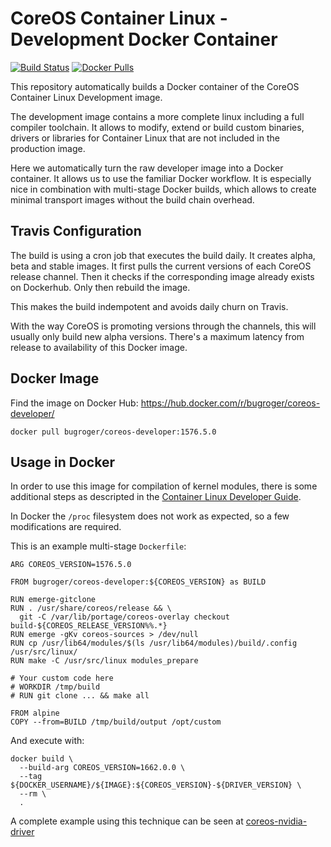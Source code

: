 # CoreOS Container Linux - Development Docker Container

[![Build Status](https://travis-ci.org/BugRoger/coreos-developer-docker.svg?branch=master)](https://travis-ci.org/BugRoger/coreos-developer-docker)
[![Docker Pulls](https://img.shields.io/docker/pulls/bugroger/coreos-developer.svg)]()

This repository automatically builds a Docker container of the CoreOS Container
Linux Development image.

The development image contains a more complete linux including a full compiler
toolchain. It allows to modify, extend or build custom binaries, drivers or libraries
for Container Linux that are not included in the production image.

Here we automatically turn the raw developer image into a Docker container. It
allows us to use the familiar Docker workflow. It is especially nice in
combination with multi-stage Docker builds, which allows to create minimal
transport images without the build chain overhead.

## Travis Configuration

The build is using a cron job that executes the build daily. It creates alpha,
beta and stable images. It first pulls the current versions of each CoreOS
release channel. Then it checks if the corresponding image already exists on
Dockerhub. Only then rebuild the image.

This makes the build indempotent and avoids daily churn on Travis.

With the way CoreOS is promoting versions through the channels, this will
usually only build new alpha versions. There's a maximum latency from release
to availability of this Docker image.

## Docker Image

Find the image on Docker Hub: https://hub.docker.com/r/bugroger/coreos-developer/

```
docker pull bugroger/coreos-developer:1576.5.0
```

## Usage in Docker

In order to use this image for compilation of kernel modules, there is some
additional steps as descripted in the [Container Linux Developer
Guide](https://coreos.com/os/docs/latest/kernel-modules.html).

In Docker the `/proc` filesystem does not work as expected, so a few
modifications are required. 

This is an example multi-stage `Dockerfile`:

```
ARG COREOS_VERSION=1576.5.0

FROM bugroger/coreos-developer:${COREOS_VERSION} as BUILD

RUN emerge-gitclone
RUN . /usr/share/coreos/release && \
  git -C /var/lib/portage/coreos-overlay checkout build-${COREOS_RELEASE_VERSION%%.*}
RUN emerge -gKv coreos-sources > /dev/null
RUN cp /usr/lib64/modules/$(ls /usr/lib64/modules)/build/.config /usr/src/linux/
RUN make -C /usr/src/linux modules_prepare

# Your custom code here
# WORKDIR /tmp/build
# RUN git clone ... && make all

FROM alpine 
COPY --from=BUILD /tmp/build/output /opt/custom
```

And execute with:

```
docker build \
  --build-arg COREOS_VERSION=1662.0.0 \
  --tag ${DOCKER_USERNAME}/${IMAGE}:${COREOS_VERSION}-${DRIVER_VERSION} \
  --rm \
  .
```

A complete example using this technique can be seen at
[coreos-nvidia-driver](https://github.com/BugRoger/coreos-nvidia-driver)
